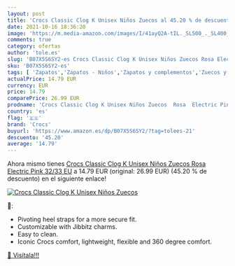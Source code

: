 ```yaml
---
layout: post
title: 'Crocs Classic Clog K Unisex Niños Zuecos al 45.20 % de descuento'
date: 2021-10-16 18:36:20
image: 'https://m.media-amazon.com/images/I/41ayQ2A-tIL._SL500_._SL400_.jpg'
comments: true
category: ofertas
author: 'tole.es'
slug: 'B07X5S6SY2-es Crocs Classic Clog K Unisex Niños Zuecos Rosa Electric...'
sku: 'B07X5S6SY2-es'
tags: [ 'Zapatos','Zapatos - Niños','Zapatos y complementos','Zuecos y mules para niño','crocs','zuecos', ]
actualPrice: 14.79 EUR
currency: EUR
price: 14.79
comparePrice: 26.99 EUR
prodname: 'Crocs Classic Clog K Unisex Niños Zuecos  Rosa  Electric Pink   32/33 EU'
country: 'es'
flag: '🇪🇸'
brand: 'Crocs'
buyurl: 'https://www.amazon.es/dp/B07X5S6SY2/?tag=tolees-21'
descuento: '45.20'
average: '14.79'
---
```


Ahora mismo tienes [Crocs Classic Clog K Unisex Niños Zuecos  Rosa  Electric Pink   32/33 EU](https://www.amazon.es/dp/B07X5S6SY2/?tag=tolees-21) a 14.79 EUR (original: 26.99 EUR) (45.20 %  de descuento) en el siguiente enlace!

[![Crocs Classic Clog K Unisex Niños Zuecos](https://m.media-amazon.com/images/I/41ayQ2A-tIL._SL500_._SL400_.jpg)](https://www.amazon.es/dp/B07X5S6SY2/?tag=tolees-21)

🔎:

- Pivoting heel straps for a more secure fit.
- Customizable with Jibbitz charms.
- Easy to clean.
- Iconic Crocs comfort, lightweight, flexible and 360 degree comfort.

[🛒 Visítala!!!](https://www.amazon.es/dp/B07X5S6SY2/?tag=tolees-21)
